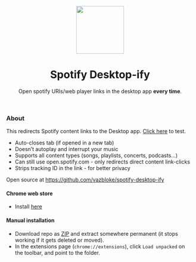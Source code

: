 <p align="center">
<img height="128" src="https://github.com/vazbloke/spotify-desktop-ify/raw/master/assets/sd-ify.png" />
</p>

<h1 align="center">Spotify Desktop-ify</h1>

<p align="center">Open spotify URIs/web player links in the desktop app <b>every time</b>.</p>
<br />

### About

This redirects Spotify content links to the Desktop app. [Click here](https://open.spotify.com/playlist/4RUKkflui09AybjqqHo231) to test.

- Auto-closes tab (if opened in a new tab)
- Doesn’t autoplay and interrupt your music
- Supports all content types (songs, playlists, concerts, podcasts…)
- Can still use open.spotify.com - only redirects direct content link-clicks
- Strips tracking ID in the link - for better privacy

Open source at https://github.com/vazbloke/spotify-desktop-ify


#### Chrome web store

- Install [here](https://chrome.google.com/webstore/detail/spotify-desktop-ify/fkfiaedcopkabchgncnaepbimnknjnah)

#### Manual installation

- Download repo as [ZIP](https://github.com/vazbloke/spotify-desktop-ify/archive/master.zip) and extract somewhere permanent (it stops working if it gets deleted or moved).
- In the extensions page (`chrome://extensions`), click `Load unpacked` on the toolbar, and point to the folder.